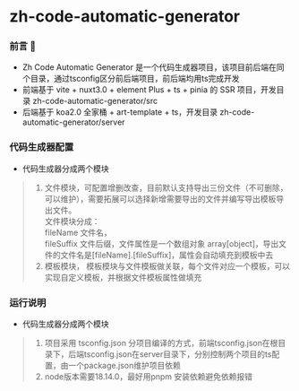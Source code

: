 
# zh-code-automatic-generator

### 前言 📖

- Zh Code Automatic Generator 是一个代码生成器项目，该项目前后端在同个目录，通过tsconfig区分前后端项目，前后端均用ts完成开发
- 前端基于 vite + nuxt3.0 + element Plus + ts + pinia 的 SSR 项目，开发目录 zh-code-automatic-generator/src
- 后端基于 koa2.0 全家桶 + art-template + ts，开发目录 zh-code-automatic-generator/server

### 代码生成器配置

- 代码生成器分成两个模块
>
> 1. 文件模块，可配置增删改查，目前默认支持导出三份文件（不可删除，可以维护），需要拓展可以选择新增需要导出的文件并编写导出模板导出文件。<br/>文件模块分成： <br/>fileName 文件名，<br/>fileSuffix 文件后缀，文件属性是一个数组对象 array[object]，导出文件的文件名是[fileName].[fileSuffix]，属性会自动填充到模板中去
> 2. 模板模块， 模板模块与文件模板做关联，每个文件对应一个模板，可以实现自定义模板，并根据文件模板属性做填充

### 运行说明

- 代码生成器分成两个模块
>
> 1. 项目采用 tsconfig.json 分项目编译的方式，前端tsconfig.json在根目录下，后端tsconfig.json在server目录下，分别控制两个项目的ts配置，由一个package.json维护项目依赖
> 2. node版本需要18.14.0，最好用pnpm 安装依赖避免依赖报错
